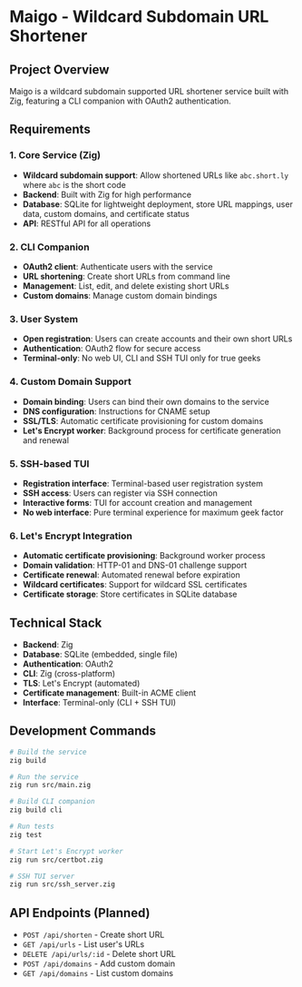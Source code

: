 # Maigo - Wildcard Subdomain URL Shortener

## Project Overview
Maigo is a wildcard subdomain supported URL shortener service built with Zig, featuring a CLI companion with OAuth2 authentication.

## Requirements

### 1. Core Service (Zig)
- **Wildcard subdomain support**: Allow shortened URLs like `abc.short.ly` where `abc` is the short code
- **Backend**: Built with Zig for high performance
- **Database**: SQLite for lightweight deployment, store URL mappings, user data, custom domains, and certificate status
- **API**: RESTful API for all operations

### 2. CLI Companion
- **OAuth2 client**: Authenticate users with the service
- **URL shortening**: Create short URLs from command line
- **Management**: List, edit, and delete existing short URLs
- **Custom domains**: Manage custom domain bindings

### 3. User System
- **Open registration**: Users can create accounts and their own short URLs
- **Authentication**: OAuth2 flow for secure access
- **Terminal-only**: No web UI, CLI and SSH TUI only for true geeks

### 4. Custom Domain Support
- **Domain binding**: Users can bind their own domains to the service
- **DNS configuration**: Instructions for CNAME setup
- **SSL/TLS**: Automatic certificate provisioning for custom domains
- **Let's Encrypt worker**: Background process for certificate generation and renewal

### 5. SSH-based TUI
- **Registration interface**: Terminal-based user registration system
- **SSH access**: Users can register via SSH connection
- **Interactive forms**: TUI for account creation and management
- **No web interface**: Pure terminal experience for maximum geek factor

### 6. Let's Encrypt Integration
- **Automatic certificate provisioning**: Background worker process
- **Domain validation**: HTTP-01 and DNS-01 challenge support
- **Certificate renewal**: Automated renewal before expiration
- **Wildcard certificates**: Support for wildcard SSL certificates
- **Certificate storage**: Store certificates in SQLite database

## Technical Stack
- **Backend**: Zig
- **Database**: SQLite (embedded, single file)
- **Authentication**: OAuth2
- **CLI**: Zig (cross-platform)
- **TLS**: Let's Encrypt (automated)
- **Certificate management**: Built-in ACME client
- **Interface**: Terminal-only (CLI + SSH TUI)

## Development Commands
```bash
# Build the service
zig build

# Run the service
zig run src/main.zig

# Build CLI companion
zig build cli

# Run tests
zig test

# Start Let's Encrypt worker
zig run src/certbot.zig

# SSH TUI server
zig run src/ssh_server.zig
```

## API Endpoints (Planned)
- `POST /api/shorten` - Create short URL
- `GET /api/urls` - List user's URLs
- `DELETE /api/urls/:id` - Delete short URL
- `POST /api/domains` - Add custom domain
- `GET /api/domains` - List custom domains